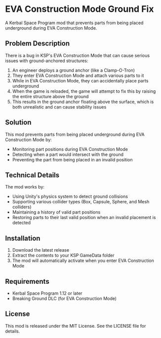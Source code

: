 # EVA Construction Mode Ground Fix

A Kerbal Space Program mod that prevents parts from being placed underground during EVA Construction Mode.

## Problem Description

There is a bug in KSP's EVA Construction Mode that can cause serious issues with ground-anchored structures:

1. An engineer deploys a ground anchor (like a Clamp-O-Tron)
2. They enter EVA Construction Mode and attach various parts to it
3. While in EVA Construction Mode, they can accidentally place parts underground
4. When the game is reloaded, the game will attempt to fix this by raising the entire structure above the ground
5. This results in the ground anchor floating above the surface, which is both unrealistic and can cause stability issues

## Solution

This mod prevents parts from being placed underground during EVA Construction Mode by:

- Monitoring part positions during EVA Construction Mode
- Detecting when a part would intersect with the ground
- Preventing the part from being placed in an invalid position

## Technical Details

The mod works by:
- Using Unity's physics system to detect ground collisions
- Supporting various collider types (Box, Capsule, Sphere, and Mesh colliders)
- Maintaining a history of valid part positions
- Restoring parts to their last valid position when an invalid placement is detected

## Installation

1. Download the latest release
2. Extract the contents to your KSP GameData folder
3. The mod will automatically activate when you enter EVA Construction Mode

## Requirements

- Kerbal Space Program 1.12 or later
- Breaking Ground DLC (for EVA Construction Mode)

## License

This mod is released under the MIT License. See the LICENSE file for details.
